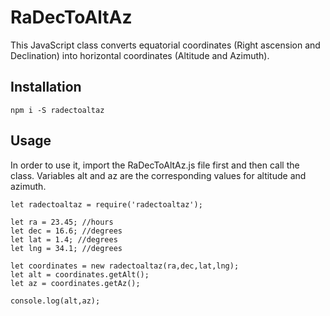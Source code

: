 # RaDecToAltAz
This JavaScript class converts equatorial coordinates (Right ascension and Declination) into horizontal coordinates (Altitude and Azimuth).

## Installation

```
npm i -S radectoaltaz
```

## Usage

In order to use it, import the RaDecToAltAz.js file first and then call the class. Variables alt and az are the corresponding values for altitude and azimuth.

```
let radectoaltaz = require('radectoaltaz');

let ra = 23.45; //hours
let dec = 16.6; //degrees
let lat = 1.4; //degrees
let lng = 34.1; //degrees

let coordinates = new radectoaltaz(ra,dec,lat,lng);
let alt = coordinates.getAlt();
let az = coordinates.getAz();

console.log(alt,az);

```
